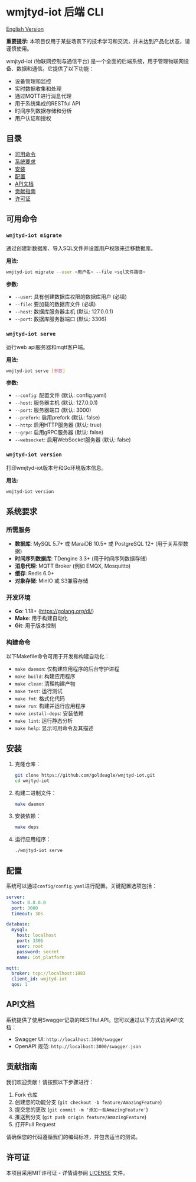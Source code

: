 # wmjtyd-iot 后端 CLI

[English Version](README.md)

**重要提示**: 本项目仅用于某些场景下的技术学习和交流，并未达到产品化状态，请谨慎使用。

wmjtyd-iot (物联网控制与通信平台) 是一个全面的后端系统，用于管理物联网设备、数据和通信。它提供了以下功能：

- 设备管理和监控
- 实时数据收集和处理
- 通过MQTT进行消息代理
- 用于系统集成的RESTful API
- 时间序列数据存储和分析
- 用户认证和授权

## 目录
- [可用命令](#可用命令)
- [系统要求](#系统要求)
- [安装](#安装)
- [配置](#配置)
- [API文档](#api文档)
- [贡献指南](#贡献指南)
- [许可证](#许可证)

## 可用命令

### `wmjtyd-iot migrate`
通过创建新数据库、导入SQL文件并设置用户权限来迁移数据库。

**用法:**
```bash
wmjtyd-iot migrate --user <用户名> --file <sql文件路径>
```

**参数:**
- `--user`: 具有创建数据库权限的数据库用户 (必填)
- `--file`: 要加载的数据库文件 (必填)
- `--host`: 数据库服务器主机 (默认: 127.0.0.1)
- `--port`: 数据库服务器端口 (默认: 3306)

### `wmjtyd-iot serve`
运行web api服务器和mqtt客户端。

**用法:**
```bash
wmjtyd-iot serve [参数]
```

**参数:**
- `--config`: 配置文件 (默认: config.yaml)
- `--host`: 服务器主机 (默认: 127.0.0.1)
- `--port`: 服务器端口 (默认: 3000)
- `--prefork`: 启用prefork (默认: false)
- `--http`: 启用HTTP服务器 (默认: true)
- `--grpc`: 启用gRPC服务器 (默认: false)
- `--websocket`: 启用WebSocket服务器 (默认: false)

### `wmjtyd-iot version`
打印wmjtyd-iot版本号和Go环境版本信息。

**用法:**
```bash
wmjtyd-iot version
```

## 系统要求

### 所需服务
- **数据库**: MySQL 5.7+ 或 MaraiDB 10.5+ 或 PostgreSQL 12+ (用于关系型数据)
- **时间序列数据库**: TDengine 3.3+ (用于时间序列数据存储)
- **消息代理**: MQTT Broker (例如 EMQX, Mosquitto)
- **缓存**: Redis 6.0+
- **对象存储**: MinIO 或 S3兼容存储

### 开发环境
- **Go**: 1.18+ (https://golang.org/dl/)
- **Make**: 用于构建自动化
- **Git**: 用于版本控制

### 构建命令
以下Makefile命令可用于开发和构建自动化：

- `make daemon`: 仅构建应用程序的后台守护进程
- `make build`: 构建应用程序
- `make clean`: 清理构建产物
- `make test`: 运行测试
- `make fmt`: 格式化代码
- `make run`: 构建并运行应用程序
- `make install-deps`: 安装依赖
- `make lint`: 运行静态分析
- `make help`: 显示可用命令及其描述

## 安装

1. 克隆仓库：
   ```bash
   git clone https://github.com/goldeagle/wmjtyd-iot.git
   cd wmjtyd-iot
   ```

2. 构建二进制文件：
   ```bash
   make daemon
   ```

3. 安装依赖：
   ```bash
   make deps
   ```

4. 运行应用程序：
   ```bash
   ./wmjtyd-iot serve
   ```

## 配置

系统可以通过`config/config.yaml`进行配置。关键配置选项包括：

```yaml
server:
  host: 0.0.0.0
  port: 3000
  timeout: 30s

database:
  mysql:
    host: localhost
    port: 3306
    user: root
    password: secret
    name: iot_platform

mqtt:
  broker: tcp://localhost:1883
  client_id: wmjtyd-iot
  qos: 1
```

## API文档

系统提供了使用Swagger记录的RESTful API。您可以通过以下方式访问API文档：

- Swagger UI: `http://localhost:3000/swagger`
- OpenAPI 规范: `http://localhost:3000/swagger.json`

## 贡献指南

我们欢迎贡献！请按照以下步骤进行：

1. Fork 仓库
2. 创建您的功能分支 (`git checkout -b feature/AmazingFeature`)
3. 提交您的更改 (`git commit -m '添加一些AmazingFeature'`)
4. 推送到分支 (`git push origin feature/AmazingFeature`)
5. 打开Pull Request

请确保您的代码遵循我们的编码标准，并包含适当的测试。

## 许可证

本项目采用MIT许可证 - 详情请参阅 [LICENSE](LICENSE) 文件。